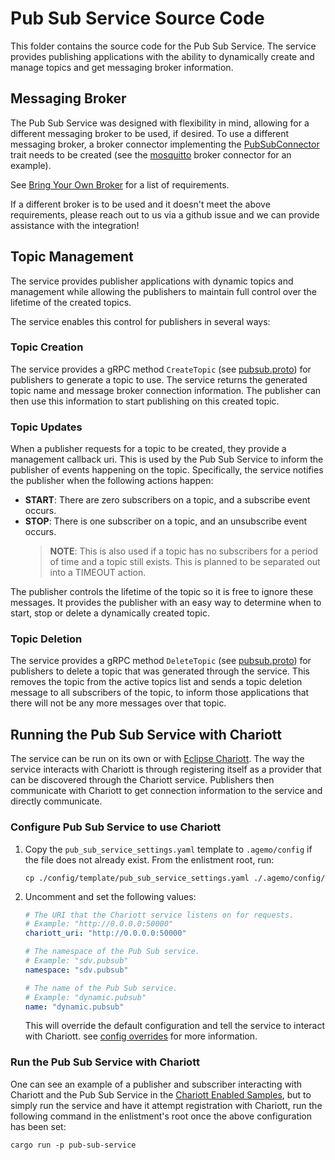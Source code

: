 # Pub Sub Service Source Code

This folder contains the source code for the Pub Sub Service. The service provides publishing
applications with the ability to dynamically create and manage topics and get messaging broker
information.

## Messaging Broker

The Pub Sub Service was designed with flexibility in mind, allowing for a different messaging
broker to be used, if desired. To use a different messaging broker, a broker connector implementing
the [PubSubConnector](./src/pubsub_connector.rs) trait needs to be created (see the
[mosquitto](./src/connectors/mosquitto_connector.rs) broker connector for an example).

See [Bring Your Own Broker](../docs/README.md#bring-your-own-broker) for a list of requirements.

If a different broker is to be used and it doesn't meet the above requirements, please reach out to
us via a github issue and we can provide assistance with the integration!

## Topic Management

The service provides publisher applications with dynamic topics and management while allowing the
publishers to maintain full control over the lifetime of the created topics.

The service enables this control for publishers in several ways:

### Topic Creation

The service provides a gRPC method `CreateTopic` (see
[pubsub.proto](../proto/pubsub/v1/pubsub.proto)) for publishers to generate a topic to use. The
service returns the generated topic name and message broker connection information. The publisher
can then use this information to start publishing on this created topic.

### Topic Updates

When a publisher requests for a topic to be created, they provide a management callback uri.
This is used by the Pub Sub Service to inform the publisher of events happening on the topic.
Specifically, the service notifies the publisher when the following actions happen:

- **START**: There are zero subscribers on a topic, and a subscribe event occurs.
- **STOP**: There is one subscriber on a topic, and an unsubscribe event occurs.
  > **NOTE**: This is also used if a topic has no subscribers for a period of time and a topic
              still exists. This is planned to be separated out into a TIMEOUT action.

The publisher controls the lifetime of the topic so it is free to ignore these messages. It
provides the publisher with an easy way to determine when to start, stop or delete a dynamically
created topic.

### Topic Deletion

The service provides a gRPC method `DeleteTopic` (see
[pubsub.proto](../proto/pubsub/v1/pubsub.proto)) for publishers to delete a topic that was
generated through the service. This removes the topic from the active topics list and sends a topic
deletion message to all subscribers of the topic, to inform those applications that there will not
be any more messages over that topic.

## Running the Pub Sub Service with Chariott

The service can be run on its own or with
[Eclipse Chariott](https://github.com/eclipse-chariott/chariott). The way the service interacts
with Chariott is through registering itself as a provider that can be discovered through the
Chariott service. Publishers then communicate with Chariott to get connection information to the
service and directly communicate.

### Configure Pub Sub Service to use Chariott

1. Copy the `pub_sub_service_settings.yaml` template to `.agemo/config` if the file does not
already exist. From the enlistment root, run:

    ```shell
    cp ./config/template/pub_sub_service_settings.yaml ./.agemo/config/
    ```

2. Uncomment and set the following values:

    ```yaml
    # The URI that the Chariott service listens on for requests.
    # Example: "http://0.0.0.0:50000"
    chariott_uri: "http://0.0.0.0:50000"

    # The namespace of the Pub Sub service.
    # Example: "sdv.pubsub"
    namespace: "sdv.pubsub"

    # The name of the Pub Sub service.
    # Example: "dynamic.pubsub"
    name: "dynamic.pubsub"
    ```

    This will override the default configuration and tell the service to interact with Chariott.
    see [config overrides](../docs/config-overrides.md) for more information.

### Run the Pub Sub Service with Chariott

One can see an example of a publisher and subscriber interacting with Chariott and the Pub Sub
Service in the [Chariott Enabled Samples](../samples/README.md#for-chariott-enabled-samples), but
to simply run the service and have it attempt registration with Chariott, run the following command
in the enlistment's root once the above configuration has been set:

```shell
cargo run -p pub-sub-service
```
